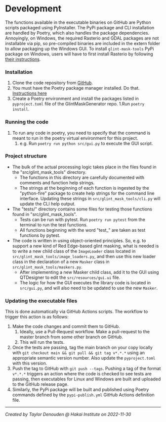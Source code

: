 # Development
The functions available in the executable binaries on GitHub are Python scripts packaged using PyInstaller. The PyPi package and CLI
installation are handled by Poetry, which also handles the package dependencies. Annoyingly, on Windows, the required Rasterio and GDAL
packages are not installable via pip, so pre-compiled binaries are included in the extern folder to allow packaging up the Windows GUI.
To install `glint-mask-tools` PyPi package on Windows, users will have to first install Rasterio by following [their instructions](https://rasterio.readthedocs.io/en/latest/installation.html#id2).

### Installation
1. Clone the code repository from [GitHub](https://github.com/HakaiInstitute/GlintMaskGenerator).
2. You must have the Poetry package manager installed. Do that. [Instructions here](https://python-poetry.org/)
3. Create a Poetry environment and install the packages listed in `pyproject.toml` file of the GlintMaskGenerator repo. 
   1.Run `poetry install`.

### Running the code
1. To run any code in poetry, you need to specify that the command is meant to run in the poetry virtual environment for this project.
   1. e.g. Run `poetry run python src/gui.py` to execute the GUI script.

### Project structure
- The bulk of the actual processing logic takes place in the files found in the "src/glint_mask_tools" directory. 
    - The functions in this directory are carefully documented with comments and function help strings. 
    - The strings at the beginning of each function is ingested by the "python-fire" package to create help strings for 
    the command line interface. Updating these strings in `src/glint_mask_tools/cli.py` will update the CLI help output.
- The "tests/" directory contains some files for testing those functions found in "src/glint_mask_tools". 
    - Tests can be run with pytest. Run `poetry run pytest` from the terminal to run the test functions. 
    - All functions beginning with the word "test_" are taken as test functions by pytest.
- The code is written in using object-oriented principles. So, e.g. to support a new kind of Red Edge-based glint masking,
    what is needed is to write a new child class of the `ImageLoader` class located in `src/glint_mask_tools/image_loaders.py`,
    and then use this new loader class in the declaration of a new `Masker` class in `src/glint_mask_tools/maskers.py`.
    - After implementing a new Masker child class, add it to the GUI using QTDesigner to edit the `src/resources/gui.ui` file. 
    - The logic for how the GUI executes the library code is located in `src/gui.py`, and will also need to be updated to use the new `Masker`.

### Updating the executable files
This is done automatically via GitHub Actions scripts. The workflow to trigger this action is as follows:

1. Make the code changes and commit them to GitHub.
    1. Ideally, use a Pull-Request workflow. Make a pull-request to the master branch from some other branch on GitHub.
    2. This will run the tests.
2. Once the tests are passing, tag the main branch on your copy locally with `git checkout main && git pull && git tag v*.*.*` 
    using an appropriate semantic version number. Also update the `pyproject.toml` with this version.
3. Push the tag to GitHub with `git push --tags`. Pushing a tag of the format `v*.*.*` triggers an action where the code is 
    checked to see tests are passing, then executables for Linux and Windows are built and uploaded to the GitHub release page.
4. Similarly, the PyPi package will be built and published using Poetry commands defined by the `pypi-publish.yml`
    GitHub Actions definition file.

---
*Created by Taylor Denouden @ Hakai Institute on 2022-11-30*